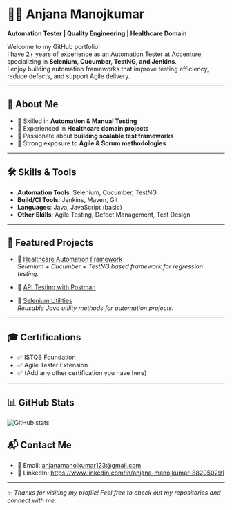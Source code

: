 # 👩‍💻 Anjana Manojkumar

**Automation Tester | Quality Engineering | Healthcare Domain**  

Welcome to my GitHub portfolio!  
I have 2+ years of experience as an Automation Tester at Accenture, specializing in **Selenium, Cucumber, TestNG, and Jenkins**.  
I enjoy building automation frameworks that improve testing efficiency, reduce defects, and support Agile delivery.

---

## 🚀 About Me
- 🔹 Skilled in **Automation & Manual Testing**  
- 🔹 Experienced in **Healthcare domain projects**  
- 🔹 Passionate about **building scalable test frameworks**  
- 🔹 Strong exposure to **Agile & Scrum methodologies**  

---

## 🛠 Skills & Tools
- **Automation Tools**: Selenium, Cucumber, TestNG  
- **Build/CI Tools**: Jenkins, Maven, Git  
- **Languages**: Java, JavaScript (basic)  
- **Other Skills**: Agile Testing, Defect Management, Test Design  

---

## 📂 Featured Projects
- 🔹 [Healthcare Automation Framework](https://github.com/yourusername/healthcare-framework)  
   *Selenium + Cucumber + TestNG based framework for regression testing.*  

- 🔹 [API Testing with Postman](https://github.com/yourusername/api-testing)  

- 🔹 [Selenium Utilities](https://github.com/yourusername/selenium-utilities)  
   *Reusable Java utility methods for automation projects.*  

---

## 🎓 Certifications
- ✅ ISTQB Foundation  
- ✅ Agile Tester Extension  
- ✅ (Add any other certification you have here)  

---

## 📊 GitHub Stats
![GitHub stats](https://github-readme-stats.vercel.app/api?username=yourusername&show_icons=true&theme=tokyonight)


## 📬 Contact Me
- 📧 Email: anjanamanojkumar123@gmail.com  
- 🔗 LinkedIn: https://www.linkedin.com/in/anjana-manojkumar-882050291

---
✨ *Thanks for visiting my profile! Feel free to check out my repositories and connect with me.*
